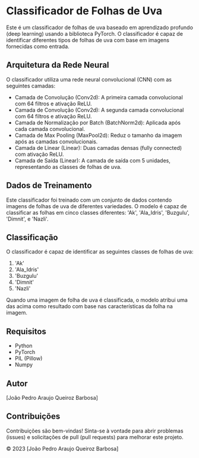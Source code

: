 # Classificador de Folhas de Uva

Este é um classificador de folhas de uva baseado em aprendizado profundo (deep learning) usando a biblioteca PyTorch. O classificador é capaz de identificar diferentes tipos de folhas de uva com base em imagens fornecidas como entrada.

## Arquitetura da Rede Neural

O classificador utiliza uma rede neural convolucional (CNN) com as seguintes camadas:

- Camada de Convolução (Conv2d): A primeira camada convolucional com 64 filtros e ativação ReLU.
- Camada de Convolução (Conv2d): A segunda camada convolucional com 64 filtros e ativação ReLU.
- Camada de Normalização por Batch (BatchNorm2d): Aplicada após cada camada convolucional.
- Camada de Max Pooling (MaxPool2d): Reduz o tamanho da imagem após as camadas convolucionais.
- Camada de Linear (Linear): Duas camadas densas (fully connected) com ativação ReLU.
- Camada de Saída (Linear): A camada de saída com 5 unidades, representando as classes de folhas de uva.

## Dados de Treinamento

Este classificador foi treinado com um conjunto de dados contendo imagens de folhas de uva de diferentes variedades. O modelo é capaz de classificar as folhas em cinco classes diferentes: 'Ak', 'Ala_Idris', 'Buzgulu', 'Dimnit', e 'Nazli'.

## Classificação

O classificador é capaz de identificar as seguintes classes de folhas de uva:

1. 'Ak'
2. 'Ala_Idris'
3. 'Buzgulu'
4. 'Dimnit'
5. 'Nazli'

Quando uma imagem de folha de uva é classificada, o modelo atribui uma das acima como resultado com base nas características da folha na imagem.


## Requisitos

- Python
- PyTorch
- PIL (Pillow)
- Numpy

## Autor

[João Pedro Araujo Queiroz Barbosa]

## Contribuições

Contribuições são bem-vindas! Sinta-se à vontade para abrir problemas (issues) e solicitações de pull (pull requests) para melhorar este projeto.

© 2023 [João Pedro Araujo Queiroz Barbosa]
